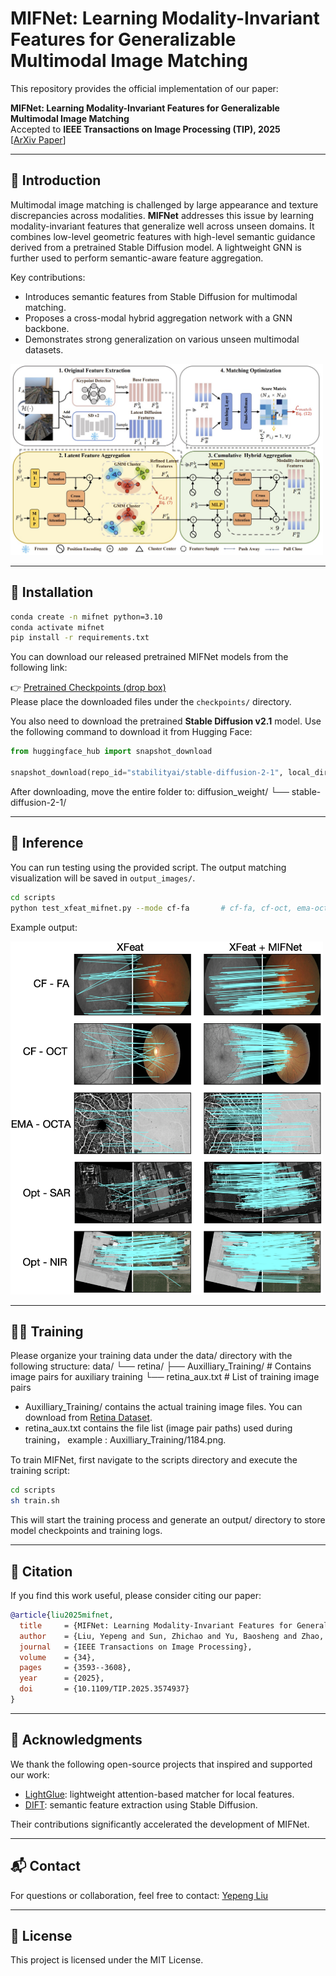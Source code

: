 # MIFNet: Learning Modality-Invariant Features for Generalizable Multimodal Image Matching

This repository provides the official implementation of our paper:

**MIFNet: Learning Modality-Invariant Features for Generalizable Multimodal Image Matching**  
Accepted to **IEEE Transactions on Image Processing (TIP), 2025**  
[[ArXiv Paper](https://arxiv.org/pdf/2501.11299)]

---

## 📌 Introduction

Multimodal image matching is challenged by large appearance and texture discrepancies across modalities. **MIFNet** addresses this issue by learning modality-invariant features that generalize well across unseen domains. It combines low-level geometric features with high-level semantic guidance derived from a pretrained Stable Diffusion model. A lightweight GNN is further used to perform semantic-aware feature aggregation.

Key contributions:
- Introduces semantic features from Stable Diffusion for multimodal matching.
- Proposes a cross-modal hybrid aggregation network with a GNN backbone.
- Demonstrates strong generalization on various unseen multimodal datasets.

<!-- 插入框架图，宽度设为500像素 -->
<img src="assert/framework.jpg" alt="Framework Overview" width="500">


---

## 🔧 Installation

```bash
conda create -n mifnet python=3.10
conda activate mifnet
pip install -r requirements.txt
```

You can download our released pretrained MIFNet models from the following link:

👉 [Pretrained Checkpoints (drop box)](https://www.dropbox.com/scl/fo/y9sriuno6xi9axuhb184c/AMR6jdKuOh_fZoI-r8rU2u4?rlkey=bh6ufuj2o9kms252cugiy1ub9&st=6bxu4pd8&dl=0)  
Please place the downloaded files under the `checkpoints/` directory.

You also need to download the pretrained **Stable Diffusion v2.1** model. Use the following command to download it from Hugging Face:

```python
from huggingface_hub import snapshot_download

snapshot_download(repo_id="stabilityai/stable-diffusion-2-1", local_dir="./stable-diffusion-2-1/")
```
After downloading, move the entire folder to:
diffusion_weight/
└── stable-diffusion-2-1/


---

## 🧪 Inference

You can run testing using the provided script. The output matching visualization will be saved in `output_images/`.

```bash
cd scripts
python test_xfeat_mifnet.py --mode cf-fa       # cf-fa, cf-oct, ema-octa, opt-sar, opt-nir
```

Example output:
<!-- 插入框架图，宽度设为500像素 -->
<img src="assert/result.png" alt="Matching Result" width="500">


---

## 🏋️‍♂️ Training
Please organize your training data under the data/ directory with the following structure:
data/
└── retina/
    ├── Auxilliary_Training/      # Contains image pairs for auxiliary training
    └── retina_aux.txt            # List of training image pairs
- Auxilliary_Training/ contains the actual training image files. You can download from [Retina Dataset](https://github.com/SaharAlmahfouzNasser/MeDAL-Retina).
- retina_aux.txt contains the file list (image pair paths) used during training， example : Auxilliary_Training/1184.png.


To train MIFNet, first navigate to the scripts directory and execute the training script:
```bash
cd scripts
sh train.sh
```
This will start the training process and generate an output/ directory to store model checkpoints and training logs.

---

## 📖 Citation

If you find this work useful, please consider citing our paper:

```bibtex
@article{liu2025mifnet,
  title     = {MIFNet: Learning Modality-Invariant Features for Generalizable Multimodal Image Matching},
  author    = {Liu, Yepeng and Sun, Zhichao and Yu, Baosheng and Zhao, Yitian and Du, Bo and Xu, Yongchao and Cheng, Jun},
  journal   = {IEEE Transactions on Image Processing},
  volume    = {34},
  pages     = {3593--3608},
  year      = {2025},
  doi       = {10.1109/TIP.2025.3574937}
}
```

---

## 🙏 Acknowledgments

We thank the following open-source projects that inspired and supported our work:

- [LightGlue](https://github.com/cvg/LightGlue): lightweight attention-based matcher for local features.
- [DIFT](https://github.com/Tsingularity/dift): semantic feature extraction using Stable Diffusion.

Their contributions significantly accelerated the development of MIFNet.

---

## 📬 Contact

For questions or collaboration, feel free to contact: [Yepeng Liu](mailto:yepeng.liu@whu.edu.cn)

---

## 📘 License

This project is licensed under the MIT License.
